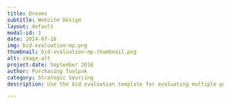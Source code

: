 ```yaml
---
title: Dreams
subtitle: Website Design
layout: default
modal-id: 1
date: 2014-07-18
img: bid-evaluation-mp.png
thumbnail: bid-evaluation-mp-thumbnail.png
alt: image-alt
project-date: September 2016
author: Purchasing Toolpak
category: Strategic Sourcing
description: Use the bid evaluation template for evaluating multiple parts. Enter information by item and supplier to calculate total cost.

---
```


